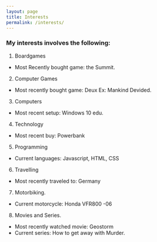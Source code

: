 ```yaml
---
layout: page
title: Interests 
permalink: /interests/
--- 
```

### My interests involves the following:
1. Boardgames
 *  Most Recently bought game: the Summit.
2. Computer Games
*  Most recently bought game: Deux Ex: Mankind Devided.
3. Computers
*  Most recent setup: Windows 10 edu.
4. Technology
*  Most recent buy: Powerbank
5. Programming
*  Current languages: Javascript, HTML, CSS
6. Travelling
*  Most recently traveled to: Germany
7. Motorbiking.
*  Current motorcycle: Honda VFR800 -06
8. Movies and Series.
*  Most recently watched movie: Geostorm
*  Current series: How to get away with Murder.

